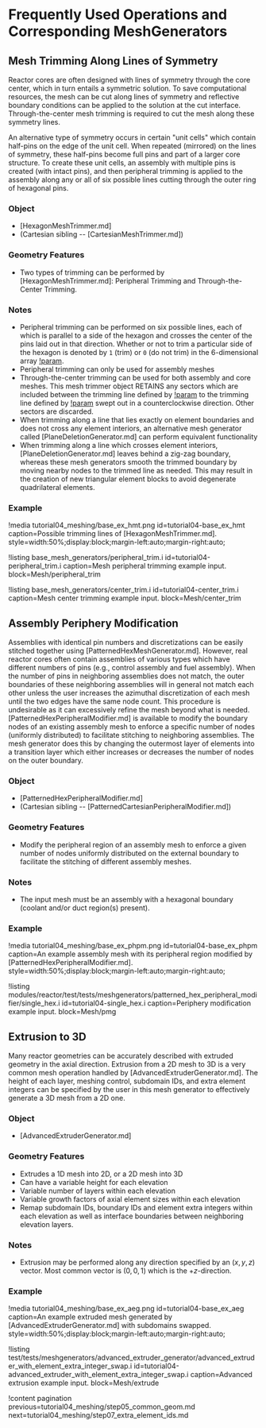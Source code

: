# Frequently Used Operations and Corresponding MeshGenerators

## Mesh Trimming Along Lines of Symmetry

Reactor cores are often designed with lines of symmetry through the core center, which in turn entails a symmetric solution. To save computational resources, the mesh can be cut along lines of symmetry and reflective boundary conditions can be applied to the solution at the cut interface. Through-the-center mesh trimming is required to cut the mesh along these symmetry lines.

An alternative type of symmetry occurs in certain "unit cells" which contain half-pins on the edge of the unit cell. When repeated (mirrored) on the lines of symmetry, these half-pins become full pins and part of a larger core structure. To create these unit cells, an assembly with multiple pins is created (with intact pins), and then peripheral trimming is applied to the assembly along any or all of six possible lines cutting through the outer ring of hexagonal pins.

### Object

- [HexagonMeshTrimmer.md]
- (Cartesian sibling -- [CartesianMeshTrimmer.md])

### Geometry Features

- Two types of trimming can be performed by [HexagonMeshTrimmer.md]: Peripheral Trimming and Through-the-Center Trimming.

### Notes

- Peripheral trimming can be performed on six possible lines, each of which is parallel to a side of the hexagon and crosses the center of the pins laid out in that direction. Whether or not to trim a particular side of the hexagon is denoted by `1` (trim) or `0` (do not trim) in the 6-dimensional array [!param](/Mesh/HexagonMeshTrimmer/trim_peripheral_region).
- Peripheral trimming can only be used for assembly meshes
- Through-the-center trimming can be used for both assembly and core meshes. This mesh trimmer object RETAINS any sectors which are included between the trimming line defined by [!param](/Mesh/HexagonMeshTrimmer/center_trim_starting_index) to the trimming line defined by [!param](/Mesh/HexagonMeshTrimmer/center_trim_ending_index) swept out in a counterclockwise direction. Other sectors are discarded.
- When trimming along a line that lies exactly on element boundaries and does not cross any element interiors, an alternative mesh generator called [PlaneDeletionGenerator.md] can perform equivalent functionality
- When trimming along a line which crosses element interiors, [PlaneDeletionGenerator.md] leaves behind a zig-zag boundary, whereas these mesh generators smooth the trimmed boundary by moving nearby nodes to the trimmed line as needed. This may result in the creation of new triangular element blocks to avoid degenerate quadrilateral elements.

### Example

!media tutorial04_meshing/base_ex_hmt.png
       id=tutorial04-base_ex_hmt
       caption=Possible trimming lines of [HexagonMeshTrimmer.md].
       style=width:50%;display:block;margin-left:auto;margin-right:auto;

!listing base_mesh_generators/peripheral_trim.i
         id=tutorial04-peripheral_trim.i
         caption=Mesh peripheral trimming example input.
         block=Mesh/peripheral_trim

!listing base_mesh_generators/center_trim.i
         id=tutorial04-center_trim.i
         caption=Mesh center trimming example input.
         block=Mesh/center_trim

## Assembly Periphery Modification

Assemblies with identical pin numbers and discretizations can be easily stitched together using [PatternedHexMeshGenerator.md]. However, real reactor cores often contain assemblies of various types which have different numbers of pins (e.g., control assembly and fuel assembly). When the number of pins in neighboring assemblies does not match, the outer boundaries of these neighboring assemblies will in general not match each other unless the user increases the azimuthal discretization of each mesh until the two edges have the same node count. This procedure is undesirable as it can excessively refine the mesh beyond what is needed. [PatternedHexPeripheralModifier.md] is available to modify the boundary nodes of an existing assembly mesh to enforce a specific number of nodes (uniformly distributed) to facilitate stitching to neighboring assemblies. The mesh generator does this by changing the outermost layer of elements into a transition layer which either increases or decreases the number of nodes on the outer boundary.

### Object

- [PatternedHexPeripheralModifier.md]
- (Cartesian sibling -- [PatternedCartesianPeripheralModifier.md])

### Geometry Features

- Modify the peripheral region of an assembly mesh to enforce a given number of nodes uniformly distributed on the external boundary to facilitate the stitching of different assembly meshes.

### Notes

- The input mesh must be an assembly with a hexagonal boundary (coolant and/or duct region(s) present).

### Example

!media tutorial04_meshing/base_ex_phpm.png
       id=tutorial04-base_ex_phpm
       caption=An example assembly mesh with its peripheral region modified by [PatternedHexPeripheralModifier.md].
       style=width:50%;display:block;margin-left:auto;margin-right:auto;

!listing modules/reactor/test/tests/meshgenerators/patterned_hex_peripheral_modifier/single_hex.i
         id=tutorial04-single_hex.i
         caption=Periphery modification example input.
         block=Mesh/pmg

## Extrusion to 3D

Many reactor geometries can be accurately described with extruded geometry in the axial direction. Extrusion from a 2D mesh to 3D is a very common mesh operation handled by [AdvancedExtruderGenerator.md]. The height of each layer, meshing control, subdomain IDs, and extra element integers can be specified by the user in this mesh generator to effectively generate a 3D mesh from a 2D one.

### Object

- [AdvancedExtruderGenerator.md]

### Geometry Features

- Extrudes a 1D mesh into 2D, or a 2D mesh into 3D
- Can have a variable height for each elevation
- Variable number of layers within each elevation
- Variable growth factors of axial element sizes within each elevation
- Remap subdomain IDs, boundary IDs and element extra integers within each elevation as well as interface boundaries between neighboring elevation layers.

### Notes

- Extrusion may be performed along any direction specified by an $(x,y,z)$ vector. Most common vector is $(0,0,1)$ which is the +$z$-direction.

### Example

!media tutorial04_meshing/base_ex_aeg.png
       id=tutorial04-base_ex_aeg
       caption=An example extruded mesh generated by [AdvancedExtruderGenerator.md] with subdomains swapped.
       style=width:50%;display:block;margin-left:auto;margin-right:auto;

!listing test/tests/meshgenerators/advanced_extruder_generator/advanced_extruder_with_element_extra_integer_swap.i
         id=tutorial04-advanced_extruder_with_element_extra_integer_swap.i
         caption=Advanced extrusion example input.
         block=Mesh/extrude

!content pagination previous=tutorial04_meshing/step05_common_geom.md
                    next=tutorial04_meshing/step07_extra_element_ids.md
